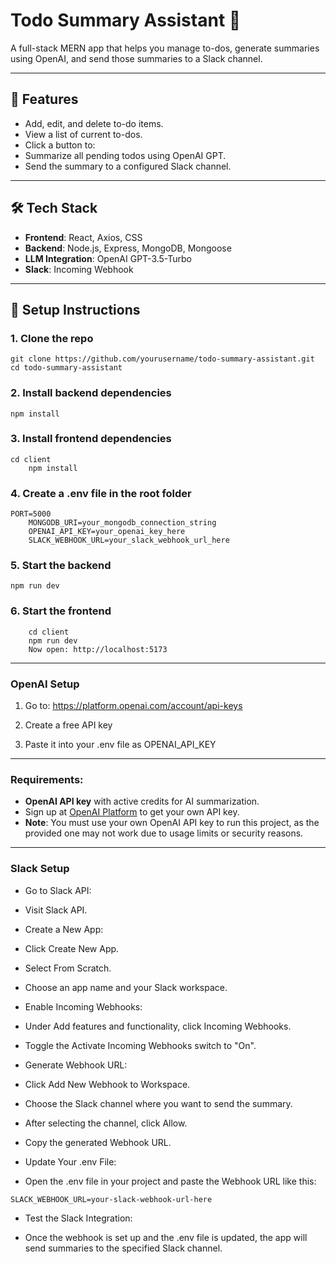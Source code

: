 # Todo Summary Assistant 📝

A full-stack MERN app that helps you manage to-dos, generate summaries using OpenAI, and send those summaries to a Slack channel.

---

## 🚀 Features

- Add, edit, and delete to-do items.
- View a list of current to-dos.
- Click a button to:
- Summarize all pending todos using OpenAI GPT.
- Send the summary to a configured Slack channel.

---

## 🛠 Tech Stack

- **Frontend**: React, Axios, CSS
- **Backend**: Node.js, Express, MongoDB, Mongoose
- **LLM Integration**: OpenAI GPT-3.5-Turbo
- **Slack**: Incoming Webhook


---

## 🔧 Setup Instructions

### 1. Clone the repo
``` 
git clone https://github.com/yourusername/todo-summary-assistant.git
cd todo-summary-assistant
```
### 2. Install backend dependencies
```
npm install
```
### 3. Install frontend dependencies
```
cd client
    npm install
```
### 4. Create a .env file in the root folder
```
PORT=5000
    MONGODB_URI=your_mongodb_connection_string
    OPENAI_API_KEY=your_openai_key_here
    SLACK_WEBHOOK_URL=your_slack_webhook_url_here
```
### 5. Start the backend
```
npm run dev
```
### 6. Start the frontend
```
    cd client
    npm run dev
    Now open: http://localhost:5173
```

---

###  OpenAI Setup
1. Go to: https://platform.openai.com/account/api-keys

2. Create a free API key

3. Paste it into your .env file as OPENAI_API_KEY

---
### Requirements:
- **OpenAI API key** with active credits for AI summarization.
- Sign up at [OpenAI Platform](https://platform.openai.com/) to get your own API key.
- **Note**: You must use your own OpenAI API key to run this project, as the provided one may not work due to usage limits or security reasons.

---

### Slack Setup
- Go to Slack API:

- Visit Slack API.

- Create a New App:

- Click Create New App.

- Select From Scratch.

- Choose an app name and your Slack workspace.

- Enable Incoming Webhooks:

- Under Add features and functionality, click Incoming Webhooks.

- Toggle the Activate Incoming Webhooks switch to "On".

- Generate Webhook URL:

- Click Add New Webhook to Workspace.

- Choose the Slack channel where you want to send the summary.

- After selecting the channel, click Allow.

- Copy the generated Webhook URL.

- Update Your .env File:

- Open the .env file in your project and paste the Webhook URL like this:
```
SLACK_WEBHOOK_URL=your-slack-webhook-url-here
```
- Test the Slack Integration:

- Once the webhook is set up and the .env file is updated, the app will send summaries to the specified Slack channel.